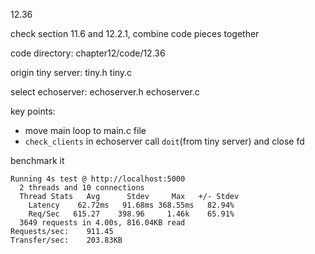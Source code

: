 12.36

check section 11.6 and 12.2.1, combine code pieces together

code directory: chapter12/code/12.36

origin tiny server: tiny.h tiny.c

select echoserver: echoserver.h echoserver.c

key points:
- move main loop to main.c file
- `check_clients` in echoserver call `doit`(from tiny server) and close fd

benchmark it

    Running 4s test @ http://localhost:5000
      2 threads and 10 connections
      Thread Stats   Avg      Stdev     Max   +/- Stdev
        Latency    62.72ms   91.68ms 368.55ms   82.94%
        Req/Sec   615.27    398.96     1.46k    65.91%
      3649 requests in 4.00s, 816.04KB read
    Requests/sec:    911.45
    Transfer/sec:    203.83KB
